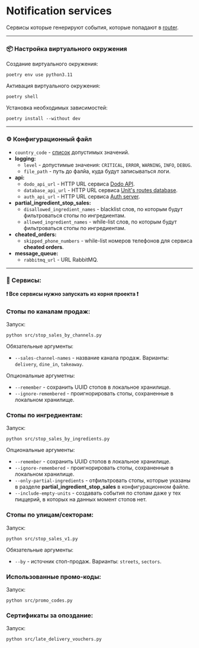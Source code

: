 # Notification services
Сервисы которые генерируют события, которые попадают в [router](https://github.com/goretsky-integration/notifications-router).

---
### 📦 Настройка виртуального окружения
Создание виртуального окружения:
```shell
poetry env use python3.11
```
Активация виртуального окружения:
```shell
poetry shell
```
Установка необходимых зависимостей:
```shell
poetry install --without dev
```

---
### ⚙️ Конфигурационный файл
- `country_code` - [список](https://dodo-brands.stoplight.io/docs/dodo-is/90fc31544cd42-dodo-is-api) допустимых значений.
- **logging:**
  - `level` - допустимые значения: `CRITICAL`, `ERROR`, `WARNING`, `INFO`, `DEBUG`.
  - `file_path` - путь до фалйа, куда будут записываться логи.
- **api:**
  - `dodo_api_url` - HTTP URL сервиса [Dodo API](https://github.com/goretsky-integration/api).
  - `database_api_url` - HTTP URL сервиса [Unit's routes database](https://github.com/goretsky-integration/unit-routes-database).
  - `auth_api_url` - HTTP URL сервиса [Auth server](https://github.com/goretsky-integration/auth-server).
- **partial_ingredient_stop_sales:**
  - `disallowed_ingredient_names` - blacklist слов, по которым будут фильтроваться стопы по ингредиентам.
  - `allowed_ingredient_names` - while-list слов, по которым будут фильтроваться стопы по ингредиентам.
- **cheated_orders:**
  - `skipped_phone_numbers` - while-list номеров телефонов для сервиса **cheated orders**.
- **message_queue:**
  - `rabbitmq_url` - URL RabbitMQ.

---
### 🤖 Сервисы:

**❗️ Все сервисы нужно запускать из корня проекта ❗️**

### Стопы по каналам продаж:
Запуск:
```shell
python src/stop_sales_by_channels.py
```
Обязательные аргументы:
- `--sales-channel-names` - название канала продаж. Варианты: `delivery`, `dine_in`, `takeaway`.

Опциональные аргуметны:
- `--remember` - сохранить UUID стопов в локальное хранилище.
- `--ignore-remembered` - проигнорировать стопы, сохраненные в локальном хранилище.

### Стопы по ингредиентам:
Запуск: 
```shell
python src/stop_sales_by_ingredients.py
```
Опциональные аргументы:
- `--remember` - сохранить UUID стопов в локальное хранилище.
- `--ignore-remembered` - проигнорировать стопы, сохраненные в локальном хранилище.
- `--only-partial-ingredients` - отфильтровать стопы, которые указаны в разделе __partial_ingredient_stop_sales__ в конфигурационном файле.
- `--include-empty-units` - создавать события по стопам даже у тех пиццерий, в которых на данных момент стопов нет.

### Стопы по улицам/секторам:
Запуск:
```shell
python src/stop_sales_v1.py
```
Обязательные аргументы:
- `--by` - источник стоп-продаж. Варианты: `streets`, `sectors`.

### Использованные промо-коды:
Запуск:
```shell
python src/promo_codes.py
```

### Сертификаты за опоздание:
Запуск:
```shell
python src/late_delivery_vouchers.py
```
